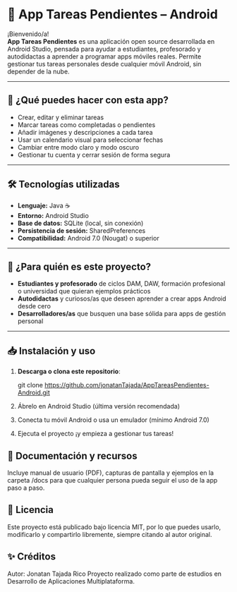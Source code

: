 # 📱 App Tareas Pendientes – Android

¡Bienvenido/a!  
**App Tareas Pendientes** es una aplicación open source desarrollada en Android Studio, pensada para ayudar a estudiantes, profesorado y autodidactas a aprender a programar apps móviles reales. Permite gestionar tus tareas personales desde cualquier móvil Android, sin depender de la nube.

---

## 🚀 ¿Qué puedes hacer con esta app?

- Crear, editar y eliminar tareas
- Marcar tareas como completadas o pendientes
- Añadir imágenes y descripciones a cada tarea
- Usar un calendario visual para seleccionar fechas
- Cambiar entre modo claro y modo oscuro
- Gestionar tu cuenta y cerrar sesión de forma segura

---

## 🛠️ Tecnologías utilizadas

- **Lenguaje:** Java ☕
- **Entorno:** Android Studio
- **Base de datos:** SQLite (local, sin conexión)
- **Persistencia de sesión:** SharedPreferences
- **Compatibilidad:** Android 7.0 (Nougat) o superior

---

## 📂 ¿Para quién es este proyecto?

- **Estudiantes y profesorado** de ciclos DAM, DAW, formación profesional o universidad que quieran ejemplos prácticos
- **Autodidactas** y curiosos/as que deseen aprender a crear apps Android desde cero
- **Desarrolladores/as** que busquen una base sólida para apps de gestión personal

---

## 📥 Instalación y uso

1. **Descarga o clona este repositorio**:

   git clone https://github.com/jonatanTajada/AppTareasPendientes-Android.git

2. Ábrelo en Android Studio (última versión recomendada)

3. Conecta tu móvil Android o usa un emulador (mínimo Android 7.0)

4. Ejecuta el proyecto ¡y empieza a gestionar tus tareas!

## 📸 Documentación y recursos

Incluye manual de usuario (PDF), capturas de pantalla y ejemplos en la carpeta /docs para que cualquier persona pueda seguir el uso de la app paso a paso.

## 📄 Licencia
Este proyecto está publicado bajo licencia MIT, por lo que puedes usarlo, modificarlo y compartirlo libremente, siempre citando al autor original.

## ✨ Créditos
Autor: Jonatan Tajada Rico
Proyecto realizado como parte de estudios en Desarrollo de Aplicaciones Multiplataforma.